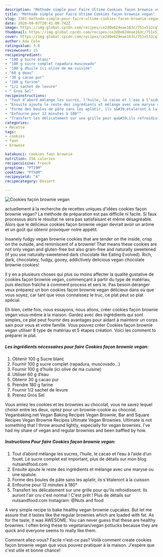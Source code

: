 ```yaml
---
description: "Méthode simple pour Faire Ultime Cookies façon brownie vegan"
title: "Méthode simple pour Faire Ultime Cookies façon brownie vegan"
slug: 1301-methode-simple-pour-faire-ultime-cookies-facon-brownie-vegan
date: 2020-09-07T20:41:00.742Z
image: https://img-global.cpcdn.com/recipes/ce2d0e624eae163c/751x532cq70/cookies-facon-brownie-vegan-photo-principale-de-la-recette.jpg
thumbnail: https://img-global.cpcdn.com/recipes/ce2d0e624eae163c/751x532cq70/cookies-facon-brownie-vegan-photo-principale-de-la-recette.jpg
cover: https://img-global.cpcdn.com/recipes/ce2d0e624eae163c/751x532cq70/cookies-facon-brownie-vegan-photo-principale-de-la-recette.jpg
author: Ada Cole
ratingvalue: 3.8
reviewcount: 15
recipeingredient:
- "100 g Sucre blanc"
- "100 g sucre complet rapadura muscovado"
- "100 g dhuile ici olive de ma cuisine"
- "60 g deau"
- "30 g cacao pur"
- "180 g farine"
- "1/2 sachet de levure"
- " Gros Sel"
recipeinstructions:
- "Tout d’abord mélange les sucres, l’huile, le cacao et l’eau à l’aide d’un fouet. Le sucre complet est important, plus de détails sur mon blog nutsandfood.com"
- "Ensuite ajoute le reste des ingrédients et mélange avec une maryse ou une spatule."
- "Forme des boules de pâte sans les aplatir, ils s&#39;étaleront à la cuisson"
- "Enfourne pour 12 minutes à 180°"
- "Transfert les délicatement sur une grille pour qu&#39;ils refroidissent. Ils auront l&#39;air cru c&#39;est normal ! C&#39;est prêt ! Plus de détails sur nutsandfood.com Instagram: @Nuts and food"
categories:
- Recette
tags:
- cookies
- faon
- brownie

katakunci: cookies faon brownie 
nutrition: 156 calories
recipecuisine: French
preptime: "PT19M"
cooktime: "PT58M"
recipeyield: "4"
recipecategory: Dessert

---
```



![Cookies façon brownie vegan](https://img-global.cpcdn.com/recipes/ce2d0e624eae163c/751x532cq70/cookies-facon-brownie-vegan-photo-principale-de-la-recette.jpg)

actuellement à la recherche de recettes uniques d'idées cookies façon brownie vegan? La méthode de préparation est pas difficile ni facile. Si faux processus alors le résultat ne sera pas satisfaisant et même désagréable. Alors que le délicieux cookies façon brownie vegan devrait avoir un arôme et un goût qui obtenir provoquer notre appétit.

Insanely fudgy vegan brownie cookies that are tender on the inside, crisp on the outside, and reminiscent of a brownie! That means these cookies are not only vegan and gluten-free but also grain-free and naturally sweetened (if you use naturally-sweetened dark chocolate like Eating Evolved). Rich, dark, chocolatey, fudgy, gooey, addictively delicious vegan chocolate brownie cookies!

Il y en a plusieurs choses qui plus ou moins affecter la qualité gustative de cookies façon brownie vegan, commençant à partir du type de matériau, puis élection fraîche à comment process et sers le. Pas besoin déranger veux préparez un bon cookies façon brownie vegan délicieux dans où que vous soyez, car tant que vous connaissez le truc, ce plat peut so plat spécial.


Eh bien, cette fois, nous essayons, nous allons, créer cookies façon brownie vegan vous-même à la maison. Gardez avec des ingrédients qui sont simples, ce plat peut fournir des avantages pour aidant à maintenir un corps sain pour vous et votre famille. Vous pouvez créer Cookies façon brownie vegan utiliser 8 type de matériau et 5 étapes création. Voici les comment to préparer le plat.

<!--inarticleads1-->

##### Les ingrédients nécessaires pour faire Cookies façon brownie vegan:

1. Obtenir 100 g Sucre blanc
1. Fournir 100 g sucre complet (rapadura, muscovado...)
1. Fournir 100 g d’huile (ici olive de ma cuisine)
1. Utiliser 60 g d’eau
1. Obtenir 30 g cacao pur
1. Prendre 180 g farine
1. Fournir 1/2 sachet de levure
1. Prenez  Gros Sel


Vous amiez les cookies et les brownies au chocolat, vous ne savez lequel choisir entre les deux, optez pour un brownie-cookie au chocolat. Veganbaking.net Vegan Baking Recipes Vegan Brownie, Bar and Square Recipes Vegan Brownie Recipes Ultimate Vegan Brownies. Ultimate is not something that I throw around lightly, especially for vegan brownies. I&#39;ve had my share of vegan and regular brownies and been baffled by how. 

<!--inarticleads2-->

##### Instructions Pour faire Cookies façon brownie vegan:

1. Tout d’abord mélange les sucres, l’huile, le cacao et l’eau à l’aide d’un fouet. Le sucre complet est important, plus de détails sur mon blog nutsandfood.com
1. Ensuite ajoute le reste des ingrédients et mélange avec une maryse ou une spatule.
1. Forme des boules de pâte sans les aplatir, ils s&#39;étaleront à la cuisson
1. Enfourne pour 12 minutes à 180°
1. Transfert les délicatement sur une grille pour qu&#39;ils refroidissent. Ils auront l&#39;air cru c&#39;est normal ! C&#39;est prêt ! Plus de détails sur nutsandfood.com Instagram: @Nuts and food


A very simple recipe to bake healthy vegan brownie cupcakes. But let me assure that it tastes like the regular brownies which are loaded with fat. As for the taste, it was AWESOME. You can never guess that these are healthy brownies. I often bring these to vegetarian/vegan potlucks because they are quick and everyone seems to really like them. 


Comment allez-vous? Facile n'est-ce pas? Voilà comment create cookies façon brownie vegan que vous pouvez pratiquer à la maison. J'espère que c'est utile et bonne chance!
